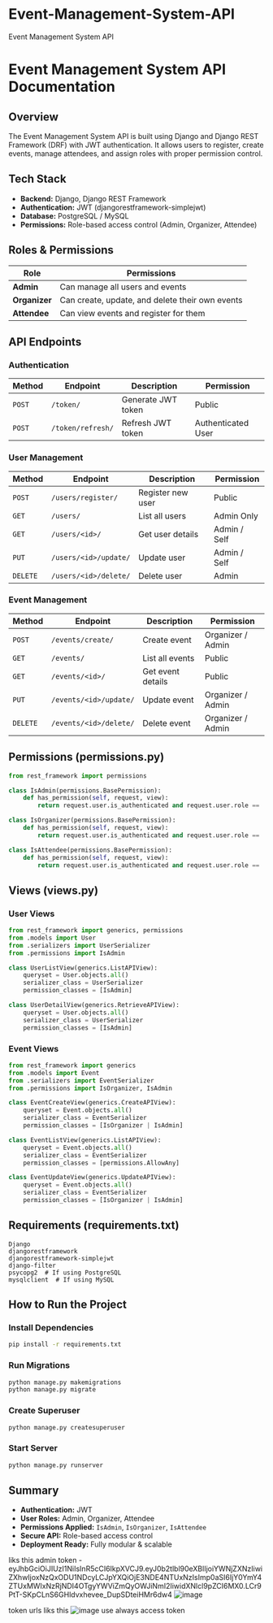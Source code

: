 # Event-Management-System-API
Event Management System API 
# Event Management System API Documentation

## Overview
The Event Management System API is built using Django and Django REST Framework (DRF) with JWT authentication. It allows users to register, create events, manage attendees, and assign roles with proper permission control.

## Tech Stack
- **Backend:** Django, Django REST Framework
- **Authentication:** JWT (djangorestframework-simplejwt)
- **Database:** PostgreSQL / MySQL
- **Permissions:** Role-based access control (Admin, Organizer, Attendee)

## Roles & Permissions
| Role       | Permissions |
|------------|----------------|
| **Admin** | Can manage all users and events |
| **Organizer** | Can create, update, and delete their own events |
| **Attendee** | Can view events and register for them |

## API Endpoints
### Authentication
| Method | Endpoint | Description | Permission |
|--------|---------|-------------|------------|
| `POST` | `/token/` | Generate JWT token | Public |
| `POST` | `/token/refresh/` | Refresh JWT token | Authenticated User |

### User Management
| Method | Endpoint | Description | Permission |
|--------|---------|-------------|------------|
| `POST` | `/users/register/` | Register new user | Public |
| `GET` | `/users/` | List all users | Admin Only |
| `GET` | `/users/<id>/` | Get user details | Admin / Self |
| `PUT` | `/users/<id>/update/` | Update user | Admin / Self |
| `DELETE` | `/users/<id>/delete/` | Delete user | Admin |

### Event Management
| Method | Endpoint | Description | Permission |
|--------|---------|-------------|------------|
| `POST` | `/events/create/` | Create event | Organizer / Admin |
| `GET` | `/events/` | List all events | Public |
| `GET` | `/events/<id>/` | Get event details | Public |
| `PUT` | `/events/<id>/update/` | Update event | Organizer / Admin |
| `DELETE` | `/events/<id>/delete/` | Delete event | Organizer / Admin |

## Permissions (permissions.py)
```python
from rest_framework import permissions

class IsAdmin(permissions.BasePermission):
    def has_permission(self, request, view):
        return request.user.is_authenticated and request.user.role == 'admin'

class IsOrganizer(permissions.BasePermission):
    def has_permission(self, request, view):
        return request.user.is_authenticated and request.user.role == 'organizer'

class IsAttendee(permissions.BasePermission):
    def has_permission(self, request, view):
        return request.user.is_authenticated and request.user.role == 'attendee'
```

## Views (views.py)
### User Views
```python
from rest_framework import generics, permissions
from .models import User
from .serializers import UserSerializer
from .permissions import IsAdmin

class UserListView(generics.ListAPIView):
    queryset = User.objects.all()
    serializer_class = UserSerializer
    permission_classes = [IsAdmin]

class UserDetailView(generics.RetrieveAPIView):
    queryset = User.objects.all()
    serializer_class = UserSerializer
    permission_classes = [IsAdmin]
```

### Event Views
```python
from rest_framework import generics
from .models import Event
from .serializers import EventSerializer
from .permissions import IsOrganizer, IsAdmin

class EventCreateView(generics.CreateAPIView):
    queryset = Event.objects.all()
    serializer_class = EventSerializer
    permission_classes = [IsOrganizer | IsAdmin]

class EventListView(generics.ListAPIView):
    queryset = Event.objects.all()
    serializer_class = EventSerializer
    permission_classes = [permissions.AllowAny]

class EventUpdateView(generics.UpdateAPIView):
    queryset = Event.objects.all()
    serializer_class = EventSerializer
    permission_classes = [IsOrganizer | IsAdmin]
```

## Requirements (requirements.txt)
```plaintext
Django
djangorestframework
djangorestframework-simplejwt
django-filter
psycopg2  # If using PostgreSQL
mysqlclient  # If using MySQL
```

## How to Run the Project
### Install Dependencies
```bash
pip install -r requirements.txt
```
### Run Migrations
```bash
python manage.py makemigrations
python manage.py migrate
```
### Create Superuser
```bash
python manage.py createsuperuser
```
### Start Server
```bash
python manage.py runserver
```

## Summary
- **Authentication:** JWT
- **User Roles:** Admin, Organizer, Attendee
- **Permissions Applied:** `IsAdmin`, `IsOrganizer`, `IsAttendee`
- **Secure API:** Role-based access control
- **Deployment Ready:** Fully modular & scalable

liks this 
admin token - eyJhbGciOiJIUzI1NiIsInR5cCI6IkpXVCJ9.eyJ0b2tlbl90eXBlIjoiYWNjZXNzIiwiZXhwIjoxNzQxODU1NDcyLCJpYXQiOjE3NDE4NTUxNzIsImp0aSI6IjY0YmY4ZTUxMWIxNzRjNDI4OTgyYWViZmQyOWJiNmI2IiwidXNlcl9pZCI6MX0.LCr9PtT-SKpCLnS6GHldvxhevee_DupSDteiHMr6dw4
![image](https://github.com/user-attachments/assets/d46b6dbb-51e0-4a30-a51d-4a52d7dc8d48)



token  urls  liks this 
![image](https://github.com/user-attachments/assets/1154e450-54aa-40ed-ad47-353d679ea40d) use always access token




